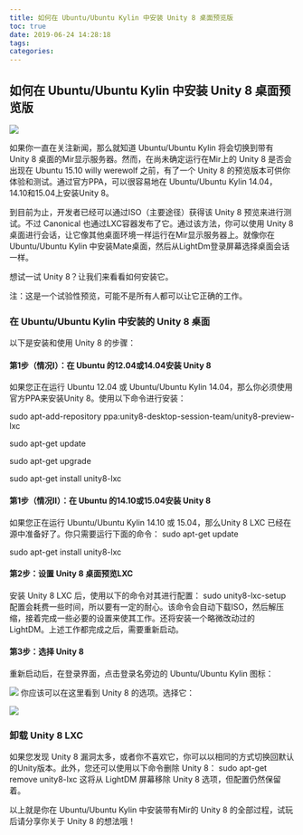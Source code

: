 ```yaml
---
title: 如何在 Ubuntu/Ubuntu Kylin 中安装 Unity 8 桌面预览版
toc: true
date: 2019-06-24 14:28:18
tags:
categories:
---
```






## 如何在 Ubuntu/Ubuntu Kylin 中安装 Unity 8 桌面预览版

![](http://www.ubuntukylin.com/upload/images/unity8.jpg)

如果你一直在关注新闻，那么就知道 Ubuntu/Ubuntu Kylin 将会切换到带有 Unity 8 桌面的Mir显示服务器。然而，在尚未确定运行在Mir上的 Unity 8 是否会出现在 Ubuntu 15.10 willy werewolf 之前，有了一个 Unity 8 的预览版本可供你体验和测试。通过官方PPA，可以很容易地在 Ubuntu/Ubuntu Kylin 14.04，14.10和15.04上安装Unity 8。


到目前为止，开发者已经可以通过ISO（主要途径）获得该 Unity 8 预览来进行测试。不过 Canonical 也通过LXC容器发布了它。通过该方法，你可以使用 Unity 8 桌面进行会话，让它像其他桌面环境一样运行在Mir显示服务器上。就像你在 Ubuntu/Ubuntu Kylin 中安装Mate桌面，然后从LightDm登录屏幕选择桌面会话一样。

想试一试 Unity 8？让我们来看看如何安装它。

注：这是一个试验性预览，可能不是所有人都可以让它正确的工作。

### 在 Ubuntu/Ubuntu Kylin 中安装的 Unity 8 桌面

以下是安装和使用 Unity 8 的步骤：

#### 第1步（情况I）：在 Ubuntu 的12.04或14.04安装 Unity 8

如果您正在运行 Ubuntu 12.04 或 Ubuntu/Ubuntu Kylin 14.04，那么你必须使用官方PPA来安装Unity 8。使用以下命令进行安装：

sudo apt-add-repository ppa:unity8-desktop-session-team/unity8-preview-lxc

sudo apt-get update

sudo apt-get upgrade

sudo apt-get install unity8-lxc
#### 第1步（情况II）：在 Ubuntu 的14.10或15.04安装 Unity 8

如果您正在运行 Ubuntu/Ubuntu Kylin 14.10 或 15.04，那么Unity 8 LXC 已经在源中准备好了。你只需要运行下面的命令：
sudo apt-get update

sudo apt-get install unity8-lxc
#### 第2步：设置 Unity 8 桌面预览LXC
安装 Unity 8 LXC 后，使用以下的命令对其进行配置：
sudo unity8-lxc-setup
配置会耗费一些时间，所以要有一定的耐心。该命令会自动下载ISO，然后解压缩，接着完成一些必要的设置来使其工作。还将安装一个略微改动过的 LightDM。上述工作都完成之后，需要重新启动。
#### 第3步：选择 Unity 8
重新启动后，在登录界面，点击登录名旁边的 Ubuntu/Ubuntu Kylin 图标：

![](http://www.ubuntukylin.com/upload/images/unity82.jpg)
你应该可以在这里看到 Unity 8 的选项。选择它：

![](http://www.ubuntukylin.com/upload/images/unity83.jpg)

### 卸载 Unity 8 LXC
如果您发现 Unity 8 漏洞太多，或者你不喜欢它，你可以以相同的方式切换回默认的Unity版本。此外，您还可以使用以下命令删除 Unity 8：
sudo apt-get remove unity8-lxc
这将从 LightDM 屏幕移除 Unity 8 选项，但配置仍然保留着。

 

以上就是你在 Ubuntu/Ubuntu Kylin 中安装带有Mir的 Unity 8 的全部过程，试玩后请分享你关于 Unity 8 的想法哦！
